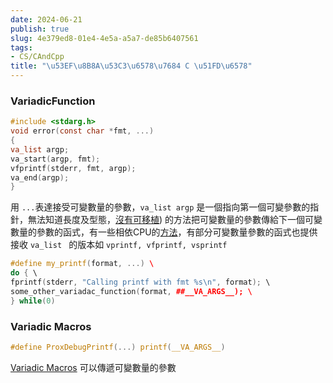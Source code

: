 ```yaml
---
date: 2024-06-21
publish: true
slug: 4e379ed8-01e4-4e5a-a5a7-de85b6407561
tags:
- CS/CAndCpp
title: "\u53EF\u8B8A\u53C3\u6578\u7684 C \u51FD\u6578"
---
```

### VariadicFunction

```c
#include <stdarg.h>  
void error(const char *fmt, ...)  
{  
va_list argp;  
va_start(argp, fmt);  
vfprintf(stderr, fmt, argp);  
va_end(argp);  
}  
```

用 `...`表達接受可變數量的參數，`va_list argp` 是一個指向第一個可變參數的指針，無法知道長度及型態，[沒有可移植](<%5Bhttps://c-faq.com/varargs/invvarargs.19920714.html%5D(https://c-faq.com/varargs/invvarargs.19920714.html>)) 的方法把可變數量的參數傳給下一個可變數量的參數的函式，有一些相依CPU的[方法](https://c-faq.com/varargs/invvarargs.19890604.html)，有部分可變數量參數的函式也提供接收 `va_list ` 的版本如 `vprintf, vfprintf, vsprintf`

```cpp
#define my_printf(format, ...) \  
do { \  
fprintf(stderr, "Calling printf with fmt %s\n", format); \  
some_other_variadac_function(format, ##__VA_ARGS__); \  
} while(0)  
```

### Variadic Macros

```c
#define ProxDebugPrintf(...) printf(__VA_ARGS__)
```

[Variadic Macros](https://gcc.gnu.org/onlinedocs/cpp/Variadic-Macros.html) 可以傳遞可變數量的參數

